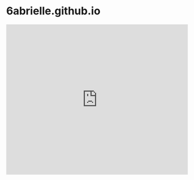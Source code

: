 # 6abrielle.github.io

<iframe src="https://scratch.mit.edu/projects/726666307/embed" allowtransparency="true" width="485" height="402" frameborder="0" scrolling="no" allowfullscreen></iframe>
